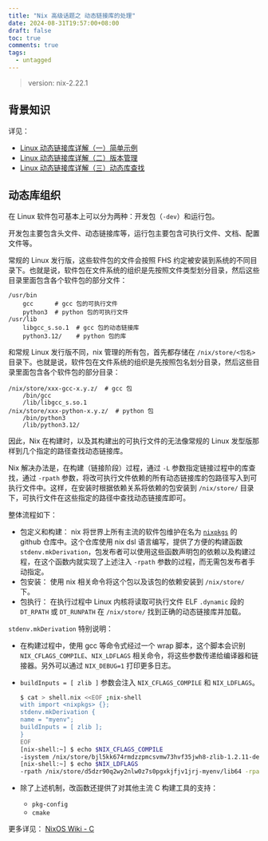 ```yaml
---
title: "Nix 高级话题之 动态链接库的处理"
date: 2024-08-31T19:57:00+08:00
draft: false
toc: true
comments: true
tags:
  - untagged
---
```


> version: nix-2.22.1

## 背景知识

详见：

* [Linux 动态链接库详解（一）简单示例](/posts/linux-dylib-detail-1-sample/)
* [Linux 动态链接库详解（二）版本管理](/posts/linux-dylib-detail-2-version/)
* [Linux 动态链接库详解（三）动态库查找](/posts/linux-dylib-detail-3-search/)

## 动态库组织

在 Linux 软件包可基本上可以分为两种：开发包（`-dev`）和运行包。

开发包主要包含头文件、动态链接库等，运行包主要包含可执行文件、文档、配置文件等。

常规的 Linux 发行版，这些软件包的文件会按照 FHS 约定被安装到系统的不同目录下。也就是说，软件包在文件系统的组织是先按照文件类型划分目录，然后这些目录里面包含各个软件包的部分文件：

```
/usr/bin
    gcc      # gcc 包的可执行文件
    python3  # python 包的可执行文件
/usr/lib
    libgcc_s.so.1  # gcc 包的动态链接库
    python3.12/    # python 包的库
```

和常规 Linux 发行版不同，nix 管理的所有包，首先都存储在 `/nix/store/<包名>` 目录下。也就是说，软件包在文件系统的组织是先按照包名划分目录，然后这些目录里面包含各个软件包的部分目录：

```
/nix/store/xxx-gcc-x.y.z/  # gcc 包
    /bin/gcc
    /lib/libgcc_s.so.1
/nix/store/xxx-python-x.y.z/  # python 包
    /bin/python3
    /lib/python3.12/
```

因此，Nix 在构建时，以及其构建出的可执行文件的无法像常规的 Linux 发型版那样到几个指定的路径查找动态链接库。

Nix 解决办法是，在构建（链接阶段）过程，通过 `-L` 参数指定链接过程中的库查找，通过 `-rpath` 参数，将改可执行文件依赖的所有动态链接库的包路径写入到可执行文件中。这样，在安装时根据依赖关系将依赖的包安装到 `/nix/store/` 目录下，可执行文件在这些指定的路径中查找动态链接库即可。

整体流程如下：

* 包定义和构建： nix 将世界上所有主流的软件包维护在名为 [`nixpkgs`](https://github.com/NixOS/nixpkgs) 的 github 仓库中。这个仓库使用 nix dsl 语言编写，提供了方便的构建函数 `stdenv.mkDerivation`，包发布者可以使用这些函数声明包的依赖以及构建过程，在这个函数内就实现了上述注入 `-rpath` 参数的过程，而无需包发布者手动指定。
* 包安装： 使用 nix 相关命令将这个包以及该包的依赖安装到 `/nix/store/` 下。
* 包执行： 在执行过程中 Linux 内核将读取可执行文件 ELF `.dynamic` 段的 `DT_RPATH` 或 `DT_RUNPATH` 在 `/nix/store/` 找到正确的动态链接库并加载。

`stdenv.mkDerivation` 特别说明：

* 在构建过程中，使用 gcc 等命令式经过一个 wrap 脚本，这个脚本会识别 `NIX_CFLAGS_COMPILE`、`NIX_LDFLAGS` 相关命令，将这些参数传递给编译器和链接器。另外可以通过 `NIX_DEBUG=1` 打印更多日志。
* `buildInputs = [ zlib ]` 参数会注入 `NIX_CFLAGS_COMPILE` 和 `NIX_LDFLAGS`。

    ```bash
    $ cat > shell.nix <<EOF ;nix-shell
    with import <nixpkgs> {};
    stdenv.mkDerivation {
    name = "myenv";
    buildInputs = [ zlib ];
    }
    EOF
    [nix-shell:~] $ echo $NIX_CFLAGS_COMPILE
    -isystem /nix/store/bjl5kk674rmdzzpmcsvmw73hvf35jwh8-zlib-1.2.11-dev/include -isystem /nix/store/bjl5kk674rmdzzpmcsvmw73hvf35jwh8-zlib-1.2.11-dev/include
    [nix-shell:~] $ echo $NIX_LDFLAGS
    -rpath /nix/store/d5dzr90q2wy2nlw0z7s0pgxkjfjv1jrj-myenv/lib64 -rpath /nix/store/d5dzr90q2wy2nlw0z7s0pgxkjfjv1jrj-myenv/lib -L/nix/store/5dphwv1xs46n0qbhynny2lbhmx4xh1fc-zlib-1.2.11/lib -L/nix/store/5dphwv1xs46n0qbhynny2lbhmx4xh1fc-zlib-1.2.11/lib
    ```

* 除了上述机制，改函数还提供了对其他主流 C 构建工具的支持：
    * `pkg-config`
    * `cmake`

更多详见： [NixOS Wiki - C](https://nixos.wiki/wiki/C)
